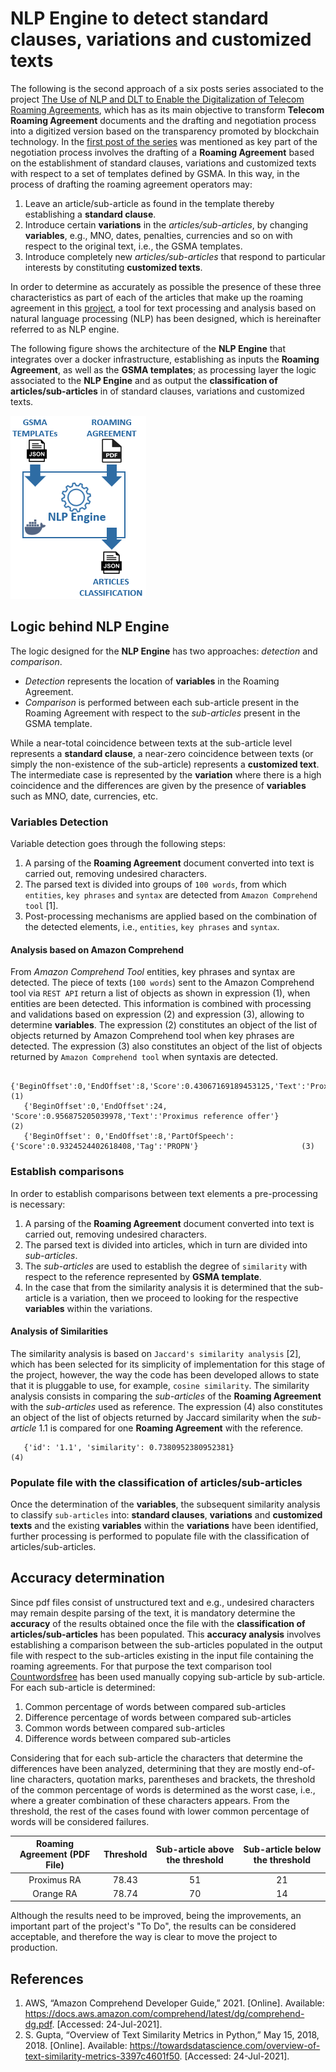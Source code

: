 # NLP Engine to detect standard clauses, variations and customized texts

The following is the second approach of a six posts series associated to the project [The Use of NLP and DLT to Enable the Digitalization of Telecom Roaming Agreements]( https://wiki.hyperledger.org/display/INTERN/Project+Plan%3A+The+Use+of+NLP+and+DLT+to+Enable+the+Digitalization+of+Telecom+Roaming+Agreements), which has as its main objective to transform **Telecom Roaming Agreement** documents and the drafting and negotiation process into a digitized version based on the transparency promoted by blockchain technology.
In the [first post of the series]( https://medium.com/@sfl0r3nz05) was mentioned as key part of the negotiation process involves the drafting of a **Roaming Agreement** based on the establishment of standard clauses, variations and customized texts with respect to a set of templates defined by GSMA. In this way, in the process of drafting the roaming agreement operators may:
1. Leave an article/sub-article as found in the template thereby establishing a **standard clause**.
2. Introduce certain **variations** in the *articles/sub-articles*, by changing **variables**, e.g., MNO, dates, penalties, currencies and so on with respect to the original text, i.e., the GSMA templates.
3. Introduce completely new *articles/sub-articles* that respond to particular interests by constituting **customized texts**.

In order to determine as accurately as possible the presence of these three characteristics as part of each of the articles that make up the roaming agreement in this [project]( https://wiki.hyperledger.org/display/INTERN/Project+Plan%3A+The+Use+of+NLP+and+DLT+to+Enable+the+Digitalization+of+Telecom+Roaming+Agreements), a tool for text processing and analysis based on natural language processing (NLP) has been designed, which is hereinafter referred to as NLP engine.

The following figure shows the architecture of the **NLP Engine** that integrates over a docker infrastructure, establishing as inputs the **Roaming Agreement**, as well as the **GSMA templates**; as processing layer the logic associated to the **NLP Engine** and as output the **classification of articles/sub-articles** in of standard clauses, variations and customized texts.

<img src="https://github.com/sfl0r3nz05/Medium/blob/main/NLP%20Engine%20to%20detect%20standard%20clauses%2C%20variations%20and%20customized%20texts/images/images/NLP_Engine.png">

## Logic behind NLP Engine

The logic designed for the **NLP Engine** has two approaches: *detection* and *comparison*. 
- *Detection* represents the location of **variables** in the Roaming Agreement. 
- *Comparison* is performed between each sub-article present in the Roaming Agreement with respect to the *sub-articles* present in the GSMA template.

While a near-total coincidence between texts at the sub-article level represents a **standard clause**, a near-zero coincidence between texts (or simply the non-existence of the sub-article) represents a **customized text**. The intermediate case is represented by the **variation** where there is a high coincidence and the differences are given by the presence of **variables** such as MNO, date, currencies, etc.

### Variables Detection
Variable detection goes through the following steps:
1. A parsing of the **Roaming Agreement** document converted into text is carried out, removing undesired characters. 
2. The parsed text is divided into groups of `100 words`, from which `entities`, `key phrases` and `syntax` are detected from `Amazon Comprehend tool` [1].
3. Post-processing mechanisms are applied based on the combination of the detected elements, i.e., `entities`, `key phrases` and `syntax`.

#### Analysis based on Amazon Comprehend
From *Amazon Comprehend Tool* entities, key phrases and syntax are detected. The piece of texts (`100 words`) sent to the Amazon Comprehend tool via `REST API` return a list of objects as shown in expression (1), when entities are been detected. This information is combined with processing and validations based on expression (2) and expression (3), allowing to determine **variables**. The expression (2) constitutes an object of the list of objects returned by Amazon Comprehend tool when key phrases are detected. The expression (3) also constitutes an object of the list of objects returned by `Amazon Comprehend tool` when syntaxis are detected.
 ````
    {'BeginOffset':0,'EndOffset':8,'Score':0.43067169189453125,'Text':'Proximus','Type':'ORGANIZATION'}				(1)
    {'BeginOffset':0,'EndOffset':24, 'Score':0.956875205039978,'Text':'Proximus reference offer'}    				(2)
    {'BeginOffset': 0,'EndOffset':8,'PartOfSpeech':{'Score':0.9324524402618408,'Tag':'PROPN'}    			        (3)
 ````

### Establish comparisons
In order to establish comparisons between text elements a pre-processing is necessary:
1. A parsing of the **Roaming Agreement** document converted into text is carried out, removing undesired characters.
2. The parsed text is divided into articles, which in turn are divided into *sub-articles*.
3. The *sub-articles* are used to establish the degree of `similarity` with respect to the reference represented by **GSMA template**.
4. In the case that from the similarity analysis it is determined that the sub-article is a variation, then we proceed to looking for the respective **variables** within the variations.

#### Analysis of Similarities
The similarity analysis is based on `Jaccard's similarity analysis` [2], which has been selected for its simplicity of implementation for this stage of the project, however, the way the code has been developed allows to state that it is pluggable to use, for example, `cosine similarity`. The similarity analysis consists in comparing the *sub-articles* of the **Roaming Agreement** with the *sub-articles* used as reference. The expression (4) also constitutes an object of the list of objects returned by Jaccard similarity when the *sub-article* 1.1 is compared for one **Roaming Agreement** with the reference.
 
 ````
    {'id': '1.1', 'similarity': 0.7380952380952381}    				                                                (4)
 ````
 
 ### Populate file with the classification of articles/sub-articles
 Once the determination of the **variables**, the subsequent similarity analysis to classify `sub-articles` into: **standard clauses**, **variations** and **customized texts** and the existing **variables** within the **variations** have been identified, further processing is performed to populate file with the classification of articles/sub-articles.

 ## Accuracy determination
 Since pdf files consist of unstructured text and e.g., undesired characters may remain despite parsing of the text, it is mandatory determine the **accuracy** of the results obtained once the file with the **classification of articles/sub-articles** has been populated. This **accuracy analysis** involves establishing a comparison between the sub-articles populated in the output file with respect to the sub-articles existing in the input file containing the roaming agreements. For that purpose the text comparison tool [Countwordsfree](https://countwordsfree.com/comparetexts) has been used manually copying sub-article by sub-article. For each sub-article is determined:
1.	Common percentage of words between compared sub-articles
2.	Difference percentage of words between compared sub-articles
3.	Common words between compared sub-articles
4.	Difference words between compared sub-articles

Considering that for each sub-article the characters that determine the differences have been analyzed, determining that they are mostly end-of-line characters, quotation marks, parentheses and brackets, the threshold of the common percentage of words is determined as the worst case, i.e., where a greater combination of these characters appears. From the threshold, the rest of the cases found with lower common percentage of words will be considered failures.

|Roaming Agreement (PDF File)|Threshold |Sub-article above the threshold|Sub-article below the threshold|
|:--------------------------:|:--------:|:-----------------------------:|:-----------------------------:|
|Proximus RA                 |78.43     |51                             |21                             |
|Orange RA                   |78.74     |70                             |14                             |

Although the results need to be improved, being the improvements, an important part of the project's "To Do", the results can be considered acceptable, and therefore the way is clear to move the project to production.

## References
1. AWS, “Amazon Comprehend Developer Guide,” 2021. [Online]. Available: https://docs.aws.amazon.com/comprehend/latest/dg/comprehend-dg.pdf. [Accessed: 24-Jul-2021].
2. S. Gupta, “Overview of Text Similarity Metrics in Python,” May 15, 2018, 2018. [Online]. Available: https://towardsdatascience.com/overview-of-text-similarity-metrics-3397c4601f50. [Accessed: 24-Jul-2021].
